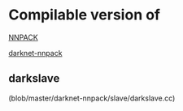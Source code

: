 # Compilable version of

[NNPACK](NNPACK-darknet/README.md) 

[darknet-nnpack](darknet-nnpack/README.md) 


## darkslave
(blob/master/darknet-nnpack/slave/darkslave.cc)
